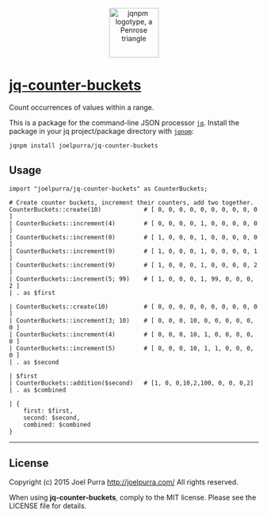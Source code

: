 <p align="center">
  <a href="https://github.com/joelpurra/jqnpm"><img src="https://rawgit.com/joelpurra/jqnpm/master/resources/logotype/penrose-triangle.svg" alt="jqnpm logotype, a Penrose triangle" width="100" border="0" /></a>
</p>

# [jq-counter-buckets](https://github.com/joelpurra/jq-counter-buckets)

Count occurrences of values within a range.

This is a package for the command-line JSON processor [`jq`](https://stedolan.github.io/jq/). Install the package in your jq project/package directory with [`jqnpm`](https://github.com/joelpurra/jqnpm):

```bash
jqnpm install joelpurra/jq-counter-buckets
```



## Usage


```jq
import "joelpurra/jq-counter-buckets" as CounterBuckets;

# Create counter buckets, increment their counters, add two together.
CounterBuckets::create(10)            # [ 0, 0, 0, 0, 0, 0, 0, 0, 0, 0 ]
| CounterBuckets::increment(4)        # [ 0, 0, 0, 0, 1, 0, 0, 0, 0, 0 ]
| CounterBuckets::increment(0)        # [ 1, 0, 0, 0, 1, 0, 0, 0, 0, 0 ]
| CounterBuckets::increment(9)        # [ 1, 0, 0, 0, 1, 0, 0, 0, 0, 1 ]
| CounterBuckets::increment(9)        # [ 1, 0, 0, 0, 1, 0, 0, 0, 0, 2 ]
| CounterBuckets::increment(5; 99)    # [ 1, 0, 0, 0, 1, 99, 0, 0, 0, 2 ]
| . as $first

| CounterBuckets::create(10)          # [ 0, 0, 0, 0, 0, 0, 0, 0, 0, 0 ]
| CounterBuckets::increment(3; 10)    # [ 0, 0, 0, 10, 0, 0, 0, 0, 0, 0 ]
| CounterBuckets::increment(4)        # [ 0, 0, 0, 10, 1, 0, 0, 0, 0, 0 ]
| CounterBuckets::increment(5)        # [ 0, 0, 0, 10, 1, 1, 0, 0, 0, 0 ]
| . as $second

| $first
| CounterBuckets::addition($second)   # [1, 0, 0,10,2,100, 0, 0, 0,2]
| . as $combined

| {
	first: $first,
	second: $second,
	combined: $combined
}
```



---

## License
Copyright (c) 2015 Joel Purra <http://joelpurra.com/>
All rights reserved.

When using **jq-counter-buckets**, comply to the MIT license. Please see the LICENSE file for details.
